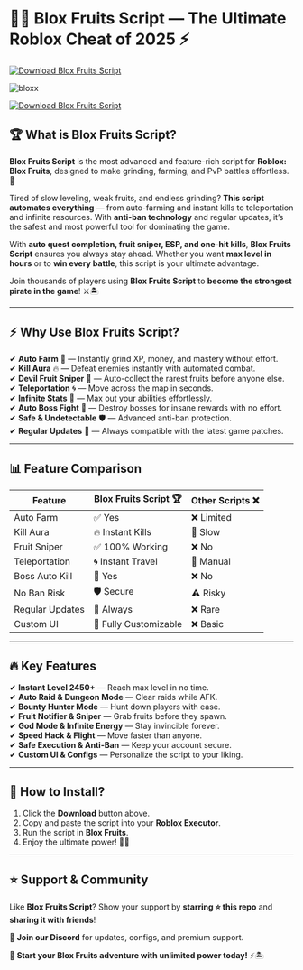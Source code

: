# 🏴‍☠️ **Blox Fruits Script — The Ultimate Roblox Cheat of 2025** ⚡  
[![Download Blox Fruits Script](https://img.shields.io/badge/Download-Blox_Fruits_Script-red?style=for-the-badge&logo=download)]()  

![bloxx](https://github.com/user-attachments/assets/e7a8a2d2-ad9b-45db-a63d-bb9e2e2a737e)

[![Download Blox Fruits Script](https://img.shields.io/badge/Download-Blox_Fruits_Script-red?style=for-the-badge&logo=download)]()  

## 🏆 **What is Blox Fruits Script?**  

**Blox Fruits Script** is the most advanced and feature-rich script for **Roblox: Blox Fruits**, designed to make grinding, farming, and PvP battles effortless. 🚀  

Tired of slow leveling, weak fruits, and endless grinding? **This script automates everything** — from auto-farming and instant kills to teleportation and infinite resources. With **anti-ban technology** and regular updates, it’s the safest and most powerful tool for dominating the game.  

With **auto quest completion, fruit sniper, ESP, and one-hit kills**, **Blox Fruits Script** ensures you always stay ahead. Whether you want **max level in hours** or to **win every battle**, this script is your ultimate advantage.  

Join thousands of players using **Blox Fruits Script** to **become the strongest pirate in the game**! ⚔️🏝  

---  

## ⚡ **Why Use Blox Fruits Script?**  

✔ **Auto Farm** 🌾 — Instantly grind XP, money, and mastery without effort.  
✔ **Kill Aura** 🔥 — Defeat enemies instantly with automated combat.  
✔ **Devil Fruit Sniper** 🍏 — Auto-collect the rarest fruits before anyone else.  
✔ **Teleportation** 🌀 — Move across the map in seconds.  
✔ **Infinite Stats** 💪 — Max out your abilities effortlessly.  
✔ **Auto Boss Fight** 👑 — Destroy bosses for insane rewards with no effort.  
✔ **Safe & Undetectable** 🛡 — Advanced anti-ban protection.  
✔ **Regular Updates** 🔄 — Always compatible with the latest game patches.  

---  

## 📊 **Feature Comparison**  

| Feature              | Blox Fruits Script 🏆 | Other Scripts ❌ |  
|---------------------|------------------|---------------|  
| Auto Farm          | ✅ Yes           | ❌ Limited   |  
| Kill Aura         | 🔥 Instant Kills  | 🐌 Slow     |  
| Fruit Sniper      | ✅ 100% Working   | ❌ No        |  
| Teleportation     | 🌀 Instant Travel | 🏃 Manual   |  
| Boss Auto Kill    | 👑 Yes           | ❌ No        |  
| No Ban Risk       | 🛡 Secure        | ⚠️ Risky    |  
| Regular Updates   | 🔄 Always        | ❌ Rare      |  
| Custom UI         | 🎨 Fully Customizable | ❌ Basic  |  

---  

## 🔥 **Key Features**  

✔ **Instant Level 2450+** — Reach max level in no time.  
✔ **Auto Raid & Dungeon Mode** — Clear raids while AFK.  
✔ **Bounty Hunter Mode** — Hunt down players with ease.  
✔ **Fruit Notifier & Sniper** — Grab fruits before they spawn.  
✔ **God Mode & Infinite Energy** — Stay invincible forever.  
✔ **Speed Hack & Flight** — Move faster than anyone.  
✔ **Safe Execution & Anti-Ban** — Keep your account secure.  
✔ **Custom UI & Configs** — Personalize the script to your liking.  

---  

## 🚀 **How to Install?**  

1. Click the **Download** button above.  
2. Copy and paste the script into your **Roblox Executor**.  
3. Run the script in **Blox Fruits**.  
4. Enjoy the ultimate power! 🏴‍☠️  

---  

## ⭐ **Support & Community**  

Like **Blox Fruits Script**? Show your support by **starring ⭐ this repo** and **sharing it with friends**!  

💬 **Join our Discord** for updates, configs, and premium support.  

🚀 **Start your Blox Fruits adventure with unlimited power today!** ⚡🏝  
